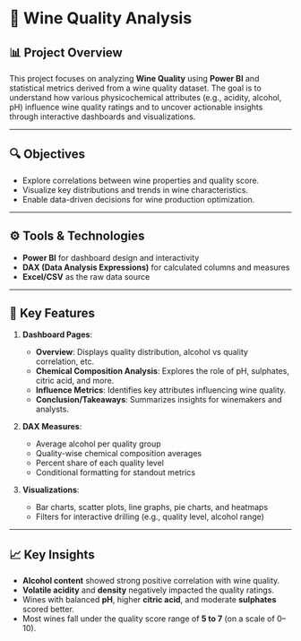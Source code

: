 # 🍷 Wine Quality Analysis

## 📊 Project Overview

This project focuses on analyzing **Wine Quality** using **Power BI** and statistical metrics derived from a wine quality dataset. The goal is to understand how various physicochemical attributes (e.g., acidity, alcohol, pH) influence wine quality ratings and to uncover actionable insights through interactive dashboards and visualizations.

---

## 🔍 Objectives

- Explore correlations between wine properties and quality score.
- Visualize key distributions and trends in wine characteristics.
- Enable data-driven decisions for wine production optimization.

---

## ⚙️ Tools & Technologies

- **Power BI** for dashboard design and interactivity  
- **DAX (Data Analysis Expressions)** for calculated columns and measures  
- **Excel/CSV** as the raw data source  

---

## 🧠 Key Features

1. **Dashboard Pages**:
   - **Overview**: Displays quality distribution, alcohol vs quality correlation, etc.
   - **Chemical Composition Analysis**: Explores the role of pH, sulphates, citric acid, and more.
   - **Influence Metrics**: Identifies key attributes influencing wine quality.
   - **Conclusion/Takeaways**: Summarizes insights for winemakers and analysts.

2. **DAX Measures**:
   - Average alcohol per quality group  
   - Quality-wise chemical composition averages  
   - Percent share of each quality level  
   - Conditional formatting for standout metrics

3. **Visualizations**:
   - Bar charts, scatter plots, line graphs, pie charts, and heatmaps
   - Filters for interactive drilling (e.g., quality level, alcohol range)

---

## 📈 Key Insights

- **Alcohol content** showed strong positive correlation with wine quality.  
- **Volatile acidity** and **density** negatively impacted the quality ratings.  
- Wines with balanced **pH**, higher **citric acid**, and moderate **sulphates** scored better.  
- Most wines fall under the quality score range of **5 to 7** (on a scale of 0–10).
